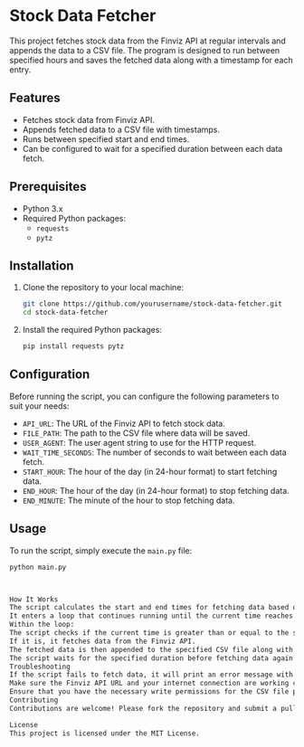 # Stock Data Fetcher

This project fetches stock data from the Finviz API at regular intervals and appends the data to a CSV file. The program is designed to run between specified hours and saves the fetched data along with a timestamp for each entry.

## Features

- Fetches stock data from Finviz API.
- Appends fetched data to a CSV file with timestamps.
- Runs between specified start and end times.
- Can be configured to wait for a specified duration between each data fetch.

## Prerequisites

- Python 3.x
- Required Python packages:
  - `requests`
  - `pytz`

## Installation

1. Clone the repository to your local machine:

    ```bash
    git clone https://github.com/yourusername/stock-data-fetcher.git
    cd stock-data-fetcher
    ```

2. Install the required Python packages:

    ```bash
    pip install requests pytz
    ```

## Configuration

Before running the script, you can configure the following parameters to suit your needs:

- `API_URL`: The URL of the Finviz API to fetch stock data.
- `FILE_PATH`: The path to the CSV file where data will be saved.
- `USER_AGENT`: The user agent string to use for the HTTP request.
- `WAIT_TIME_SECONDS`: The number of seconds to wait between each data fetch.
- `START_HOUR`: The hour of the day (in 24-hour format) to start fetching data.
- `END_HOUR`: The hour of the day (in 24-hour format) to stop fetching data.
- `END_MINUTE`: The minute of the hour to stop fetching data.

## Usage

To run the script, simply execute the `main.py` file:

```bash
python main.py



How It Works
The script calculates the start and end times for fetching data based on the current date and specified hours and minutes.
It enters a loop that continues running until the current time reaches the end time.
Within the loop:
The script checks if the current time is greater than or equal to the start time.
If it is, it fetches data from the Finviz API.
The fetched data is then appended to the specified CSV file along with a timestamp.
The script waits for the specified duration before fetching data again.
Troubleshooting
If the script fails to fetch data, it will print an error message with the status code and response text.
Make sure the Finviz API URL and your internet connection are working correctly.
Ensure that you have the necessary write permissions for the CSV file path.
Contributing
Contributions are welcome! Please fork the repository and submit a pull request with your improvements.

License
This project is licensed under the MIT License.
